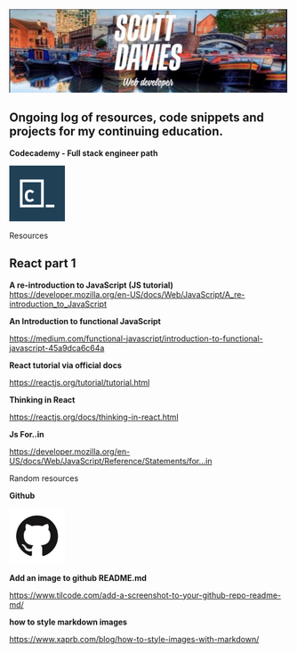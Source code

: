 <img src='images/photo.jpeg' width='500' height='150' alt='logo'/>


## Ongoing log of resources, code snippets and projects for my continuing education.


__Codecademy - Full stack engineer path__


<img src='images/codecademy.png' width='100' height='100' alt='codecademy logo'/>

Resources


<h2>React part 1</h2>

__A re-introduction to JavaScript (JS tutorial)__
https://developer.mozilla.org/en-US/docs/Web/JavaScript/A_re-introduction_to_JavaScript

__An Introduction to functional JavaScript__

https://medium.com/functional-javascript/introduction-to-functional-javascript-45a9dca6c64a

__React tutorial via official docs__

https://reactjs.org/tutorial/tutorial.html

__Thinking in React__

https://reactjs.org/docs/thinking-in-react.html

__Js For..in__

https://developer.mozilla.org/en-US/docs/Web/JavaScript/Reference/Statements/for...in


Random resources

__Github__

<img src='images/github.png' width='100' height='100' alt='github logo'/>


__Add an image to github README.md__

https://www.tilcode.com/add-a-screenshot-to-your-github-repo-readme-md/

__how to style markdown images__

https://www.xaprb.com/blog/how-to-style-images-with-markdown/

